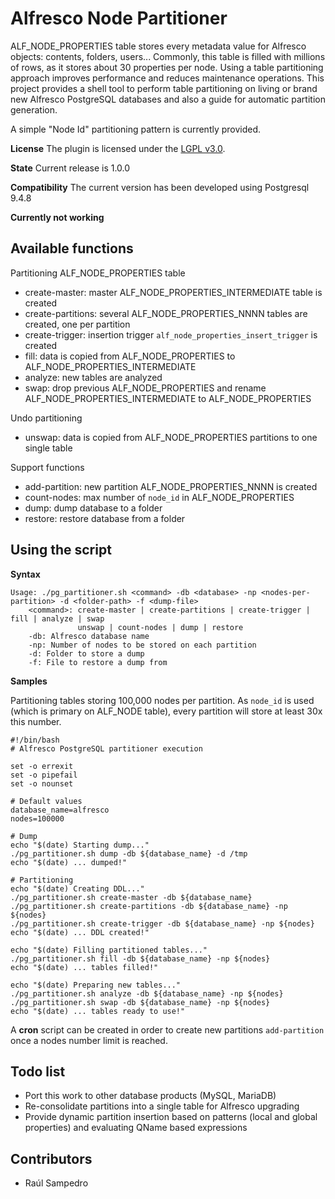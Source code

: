 
Alfresco Node Partitioner
================================================

ALF_NODE_PROPERTIES table stores every metadata value for Alfresco objects: contents, folders, users... Commonly, this table is filled with millions of rows, as it stores about 30 properties per node. Using a table partitioning approach improves performance and reduces maintenance operations. This project provides a shell tool to perform table partitioning on living or brand new Alfresco PostgreSQL databases and also a guide for automatic partition generation. 

A simple "Node Id" partitioning pattern is currently provided.

**License**
The plugin is licensed under the [LGPL v3.0](http://www.gnu.org/licenses/lgpl-3.0.html). 

**State**
Current release is 1.0.0

**Compatibility** 
The current version has been developed using Postgresql 9.4.8

**Currently not working**

Available functions
--------------------------------------

Partitioning ALF_NODE_PROPERTIES table

* create-master: master ALF_NODE_PROPERTIES_INTERMEDIATE table is created
* create-partitions: several ALF_NODE_PROPERTIES_NNNN tables are created, one per partition
* create-trigger: insertion trigger `alf_node_properties_insert_trigger` is created 
* fill: data is copied from ALF_NODE_PROPERTIES to ALF_NODE_PROPERTIES_INTERMEDIATE
* analyze: new tables are analyzed
* swap: drop previous ALF_NODE_PROPERTIES and rename ALF_NODE_PROPERTIES_INTERMEDIATE to ALF_NODE_PROPERTIES

Undo partitioning

* unswap: data is copied from ALF_NODE_PROPERTIES partitions to one single table

Support functions

* add-partition: new partition ALF_NODE_PROPERTIES_NNNN is created 
* count-nodes: max number of `node_id` in ALF_NODE_PROPERTIES
* dump: dump database to a folder
* restore: restore database from a folder

Using the script
----------------------

**Syntax**

```
Usage: ./pg_partitioner.sh <command> -db <database> -np <nodes-per-partition> -d <folder-path> -f <dump-file>
	<command>: create-master | create-partitions | create-trigger | fill | analyze | swap
	           unswap | count-nodes | dump | restore
	-db: Alfresco database name
	-np: Number of nodes to be stored on each partition
	-d: Folder to store a dump
	-f: File to restore a dump from
```

**Samples**

Partitioning tables storing 100,000 nodes per partition. 
As `node_id` is used (which is primary on ALF_NODE table), every partition will store at least 30x this number.

```
#!/bin/bash
# Alfresco PostgreSQL partitioner execution

set -o errexit
set -o pipefail
set -o nounset

# Default values
database_name=alfresco
nodes=100000

# Dump
echo "$(date) Starting dump..."
./pg_partitioner.sh dump -db ${database_name} -d /tmp
echo "$(date) ... dumped!"

# Partitioning
echo "$(date) Creating DDL..."
./pg_partitioner.sh create-master -db ${database_name}
./pg_partitioner.sh create-partitions -db ${database_name} -np ${nodes}
./pg_partitioner.sh create-trigger -db ${database_name} -np ${nodes}
echo "$(date) ... DDL created!"

echo "$(date) Filling partitioned tables..."
./pg_partitioner.sh fill -db ${database_name} -np ${nodes}
echo "$(date) ... tables filled!"

echo "$(date) Preparing new tables..."
./pg_partitioner.sh analyze -db ${database_name} -np ${nodes}
./pg_partitioner.sh swap -db ${database_name} -np ${nodes}
echo "$(date) ... tables ready to use!"
```

A **cron** script can be created in order to create new partitions `add-partition` once a nodes number limit is reached.

Todo list
----------------------

* Port this work to other database products (MySQL, MariaDB)
* Re-consolidate partitions into a single table for Alfresco upgrading
* Provide dynamic partition insertion based on patterns (local and global properties) and evaluating QName based expressions

Contributors
----------------------

* Raúl Sampedro
